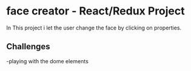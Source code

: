 face creator - React/Redux Project
================================

In This project i let the user change the face by clicking on properties.

Challenges
-----------

-playing with the dome elements 
